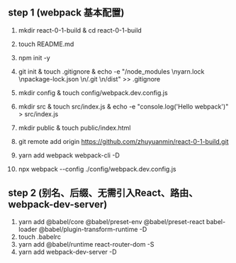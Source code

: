 ## step 1 (webpack 基本配置)
 1. mkdir react-0-1-build & cd react-0-1-build
 2. touch README.md
 3. npm init -y
 5. git init & touch .gitignore & echo -e "/node_modules \nyarn.lock \npackage-lock.json \n/.git \n/dist" >> .gitignore
 6. mkdir config & touch config/webpack.dev.config.js
 7. mkdir src & touch src/index.js & echo -e "console.log('Hello webpack')" > src/index.js
 8. mkdir public & touch public/index.html
 9. git remote add origin https://github.com/zhuyuanmin/react-0-1-build.git

 10. yarn add webpack webpack-cli -D
 11. npx webpack --config ./config/webpack.dev.config.js


## step 2 (别名、后缀、无需引入React、路由、webpack-dev-server)
  1. yarn add @babel/core @babel/preset-env @babel/preset-react babel-loader @babel/plugin-transform-runtime -D
  2. touch .babelrc
  3. yarn add @babel/runtime react-router-dom -S
  4. yarn add webpack-dev-server -D